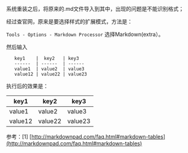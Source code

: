 系统重装之后，将原来的.md文件导入到其中，出现的问题是不能识别格式；

经过查官网，原来是要选择样式的扩展模式，方法是：

`Tools - Options - Markdown Processor` 选择Markdown(extra）。

然后输入
          

       key1    |  key2   | key3   
       ------  | ------  | ------  
       value1  | value2  | value3  
       value12 | value22 | value23    

     

执行后的效果是：

   
key1    |  key2   | key3   
------  | ------  | ------
value1  | value2  | value3  
value12 | value22 | value23 

参考：[1] [http://markdownpad.com/faq.html#markdown-tables](http://markdownpad.com/faq.html#markdown-tables)